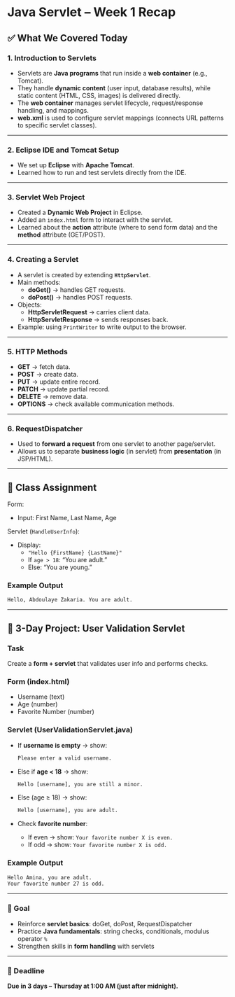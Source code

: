 
# Java Servlet  – Week 1 Recap

## ✅ What We Covered Today

### 1. Introduction to Servlets

- Servlets are **Java programs** that run inside a **web container** (e.g., Tomcat).
- They handle **dynamic content** (user input, database results), while static content (HTML, CSS, images) is delivered directly.
- The **web container** manages servlet lifecycle, request/response handling, and mappings.
- **web.xml** is used to configure servlet mappings (connects URL patterns to specific servlet classes).

---

### 2. Eclipse IDE and Tomcat Setup

- We set up **Eclipse** with **Apache Tomcat**.
- Learned how to run and test servlets directly from the IDE.

---

### 3. Servlet Web Project

- Created a **Dynamic Web Project** in Eclipse.
- Added an `index.html` form to interact with the servlet.
- Learned about the **action** attribute (where to send form data) and the **method** attribute (GET/POST).

---

### 4. Creating a Servlet

- A servlet is created by extending **`HttpServlet`**.
- Main methods:
  - **doGet()** → handles GET requests.
  - **doPost()** → handles POST requests.
- Objects:
  - **HttpServletRequest** → carries client data.
  - **HttpServletResponse** → sends responses back.
- Example: using `PrintWriter` to write output to the browser.

---

### 5. HTTP Methods

- **GET** → fetch data.
- **POST** → create data.
- **PUT** → update entire record.
- **PATCH** → update partial record.
- **DELETE** → remove data.
- **OPTIONS** → check available communication methods.

---

### 6. RequestDispatcher

- Used to **forward a request** from one servlet to another page/servlet.
- Allows us to separate **business logic** (in servlet) from **presentation** (in JSP/HTML).

---

## 📝 Class Assignment

Form:  

- Input: First Name, Last Name, Age  

Servlet (`HandleUserInfo`):  

- Display:  
  - `"Hello {FirstName} {LastName}"`  
  - If `age > 18`: “You are adult.”  
  - Else: “You are young.”  

### Example Output

```txt
Hello, Abdoulaye Zakaria. You are adult.
````

---

## 🚀 3-Day Project: User Validation Servlet

### Task

Create a **form + servlet** that validates user info and performs checks.

### Form (index.html)

- Username (text)
- Age (number)
- Favorite Number (number)

### Servlet (UserValidationServlet.java)

- If **username is empty** → show:

  ```txt
  Please enter a valid username.
  ```

- Else if **age < 18** → show:

  ```txt
  Hello [username], you are still a minor.
  ```

- Else (age ≥ 18) → show:

  ```txt
  Hello [username], you are adult.
  ```

- Check **favorite number**:

  - If even → show: `Your favorite number X is even.`
  - If odd → show: `Your favorite number X is odd.`

### Example Output

```txt
Hello Amina, you are adult.
Your favorite number 27 is odd.
```

---

### 🎯 Goal

- Reinforce **servlet basics**: doGet, doPost, RequestDispatcher
- Practice **Java fundamentals**: string checks, conditionals, modulus operator `%`
- Strengthen skills in **form handling** with servlets

---

### 📅 Deadline

**Due in 3 days – Thursday at 1:00 AM (just after midnight).**
